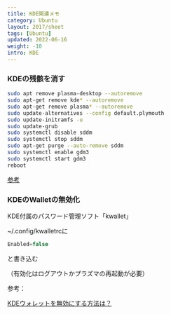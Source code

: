 ```yaml
---
title: KDE関連メモ
category: Ubuntu
layout: 2017/sheet
tags: [Ubuntu]
updated: 2022-06-16
weight: -10
intro: KDE
---
```




### KDEの残骸を消す

```bash
sudo apt remove plasma-desktop --autoremove
sudo apt-get remove kde* --autoremove
sudo apt-get remove plasma* --autoremove
sudo update-alternatives --config default.plymouth
sudo update-initramfs -u
sudo update-grub
sudo systemctl disable sddm
sudo systemctl stop sddm
sudo apt-get purge --auto-remove sddm
sudo systemctl enable gdm3
sudo systemctl start gdm3
reboot
```

[参考](https://trendoceans.com/how-to-remove-the-kde-plasma-environment-in-ubuntu/)

### KDEのWalletの無効化

KDE付属のパスワード管理ソフト「kwallet」

~/.config/kwalletrcに

```jsx
Enabled=false
```

と書き込む

（有効化はログアウトかプラズマの再起動が必要）

参考：

[KDEウォレットを無効にする方法は？](https://www.webdevqa.jp.net/ja/kde5/kde%E3%82%A6%E3%82%A9%E3%83%AC%E3%83%83%E3%83%88%E3%82%92%E7%84%A1%E5%8A%B9%E3%81%AB%E3%81%99%E3%82%8B%E6%96%B9%E6%B3%95%E3%81%AF%EF%BC%9F/957133052/)

